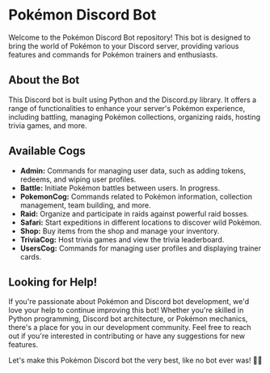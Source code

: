 # Pokémon Discord Bot

Welcome to the Pokémon Discord Bot repository! This bot is designed to bring the world of Pokémon to your Discord server, providing various features and commands for Pokémon trainers and enthusiasts.

## About the Bot
This Discord bot is built using Python and the Discord.py library. It offers a range of functionalities to enhance your server's Pokémon experience, including battling, managing Pokémon collections, organizing raids, hosting trivia games, and more.

## Available Cogs
- **Admin:** Commands for managing user data, such as adding tokens, redeems, and wiping user profiles.
- **Battle:** Initiate Pokémon battles between users. In progress.
- **PokemonCog:** Commands related to Pokémon information, collection management, team building, and more.
- **Raid:** Organize and participate in raids against powerful raid bosses.
- **Safari:** Start expeditions in different locations to discover wild Pokémon.
- **Shop:** Buy items from the shop and manage your inventory.
- **TriviaCog:** Host trivia games and view the trivia leaderboard.
- **UsersCog:** Commands for managing user profiles and displaying trainer cards.

## Looking for Help!
If you're passionate about Pokémon and Discord bot development, we'd love your help to continue improving this bot! Whether you're skilled in Python programming, Discord bot architecture, or Pokémon mechanics, there's a place for you in our development community. Feel free to reach out if you're interested in contributing or have any suggestions for new features.

Let's make this Pokémon Discord bot the very best, like no bot ever was! 🚀🌟
